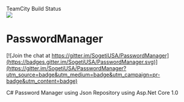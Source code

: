 TeamCity Build Status <br/>
<a href="http://teamcity.sdi.sogetilabs.com:8112/viewType.html?buildTypeId=SogetiUSAPasswordManager_DnuCommandLineBuildAndPublish&tab=buildTypeStatusDiv&branch_SogetiUSAPasswordManager=__all_branches__&guest=1">
<img src="http://teamcity.sdi.sogetilabs.com:8112/app/rest/builds/buildId:1/statusIcon"/>
</a>

# PasswordManager

[![Join the chat at https://gitter.im/SogetiUSA/PasswordManager](https://badges.gitter.im/SogetiUSA/PasswordManager.svg)](https://gitter.im/SogetiUSA/PasswordManager?utm_source=badge&utm_medium=badge&utm_campaign=pr-badge&utm_content=badge)<BR/>

C# Password Manager using Json Repository using Asp.Net Core 1.0


